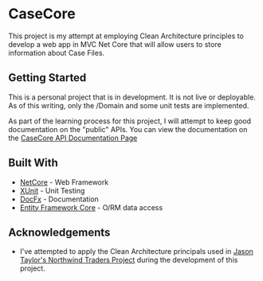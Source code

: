 # CaseCore

This project is my attempt at employing Clean Architecture principles to develop a web app in MVC Net Core that will allow users to store information about Case Files.

## Getting Started

This is a personal project that is in development. It is not live or deployable. As of this writing, only the /Domain and some unit tests are implemented.

As part of the learning process for this project, I will attempt to keep good documentation on the "public" APIs. You can view the documentation on the [CaseCore API Documentation Page](https://stringly.github.io/CaseCore/index.html)

## Built With

* [NetCore](https://docs.microsoft.com/en-us/dotnet/core/) - Web Framework
* [XUnit](https://xunit.net/#documentation) - Unit Testing
* [DocFx](https://dotnet.github.io/docfx/) - Documentation
* [Entity Framework Core](https://docs.microsoft.com/en-us/ef/core/) - O/RM data access

## Acknowledgements
* I've attempted to apply the Clean Architecture principals used in [Jason Taylor's Northwind Traders Project](https://github.com/jasontaylordev/NorthwindTraders/tree/master/Src) during the development of this project.
